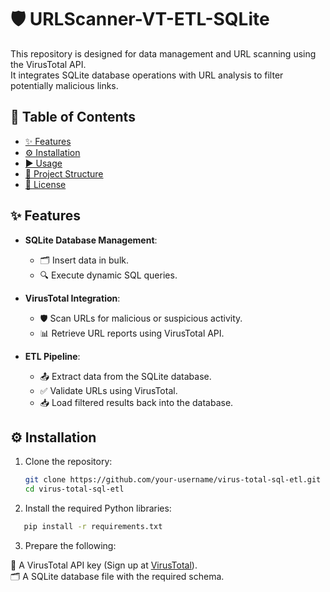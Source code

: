 # 🛡️ URLScanner-VT-ETL-SQLite
This repository is designed for data management and URL scanning using the VirusTotal API. <br>
It integrates SQLite database operations with URL analysis to filter potentially malicious links.

## 📑 Table of Contents
- [✨ Features](#features)
- [⚙️ Installation](#installation)
- [▶️ Usage](#usage)
- [📂 Project Structure](#project-structure)
- [📜 License](#license)

## ✨ Features
- **SQLite Database Management**:
  - 🗂️ Insert data in bulk.
  - 🔍 Execute dynamic SQL queries.
  
- **VirusTotal Integration**:
  - 🛡️ Scan URLs for malicious or suspicious activity.
  - 📊 Retrieve URL reports using VirusTotal API.
  
- **ETL Pipeline**:
  - 📤 Extract data from the SQLite database.
  - ✅ Validate URLs using VirusTotal.
  - 📥 Load filtered results back into the database.

## ⚙️ Installation

1. Clone the repository:
   ```bash
   git clone https://github.com/your-username/virus-total-sql-etl.git
   cd virus-total-sql-etl
   ```
   
2. Install the required Python libraries:
```bash
   pip install -r requirements.txt
```

3. Prepare the following:<br>

  🔑 A VirusTotal API key (Sign up at [VirusTotal](https://www.virustotal.com)).<br>
  🗂️ A SQLite database file with the required schema.


